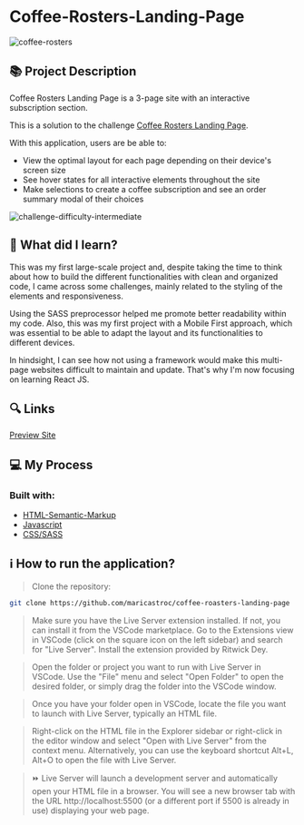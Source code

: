 # Coffee-Rosters-Landing-Page
![coffee-rosters](https://github.com/maricastroc/coffee-roasters-landing-page/assets/121824373/9931864a-8660-48ec-be64-650ed54bae86)


## 📚 Project Description
Coffee Rosters Landing Page is a 3-page site with an interactive subscription section.

This is a solution to the challenge [Coffee Rosters Landing Page](https://www.frontendmentor.io/challenges/coffeeroasters-subscription-site-5Fc26HVY6).

With this application, users are be able to:
- View the optimal layout for each page depending on their device's screen size
- See hover states for all interactive elements throughout the site
- Make selections to create a coffee subscription and see an order summary modal of their choices

![challenge-difficulty-intermediate](https://img.shields.io/badge/Difficulty-INTERMEDIATE-f1b604?style=for-the-badge&amp;logo=frontendmentor)

## 📌 What did I learn?

This was my first large-scale project and, despite taking the time to think about how to build the different functionalities with clean and organized code, I came across some challenges, mainly related to the styling of the elements and responsiveness.

Using the SASS preprocessor helped me promote better readability within my code. Also, this was my first project with a Mobile First approach, which was essential to be able to adapt the layout and its functionalities to different devices.

In hindsight, I can see how not using a framework would make this multi-page websites difficult to maintain and update. That's why I'm now focusing on learning React JS.

## 🔍 Links
[Preview Site](https://maricastroc-coffeeroasters-page.netlify.app/)

## 💻 My Process
### Built with:

- [HTML-Semantic-Markup](https://www.w3schools.com/html/html5_semantic_elements.asp)
- [Javascript](https://www.javascript.com/)
- [CSS/SASS](https://sass-lang.com/)

## ℹ️ How to run the application?

> Clone the repository:

```bash
git clone https://github.com/maricastroc/coffee-roasters-landing-page
```

> Make sure you have the Live Server extension installed. If not, you can install it from the VSCode marketplace. Go to the Extensions view in VSCode (click on the square icon on the left sidebar) and search for "Live Server". Install the extension provided by Ritwick Dey.

> Open the folder or project you want to run with Live Server in VSCode. Use the "File" menu and select "Open Folder" to open the desired folder, or simply drag the folder into the VSCode window.

> Once you have your folder open in VSCode, locate the file you want to launch with Live Server, typically an HTML file.

> Right-click on the HTML file in the Explorer sidebar or right-click in the editor window and select "Open with Live Server" from the context menu. Alternatively, you can use the keyboard shortcut Alt+L, Alt+O to open the file with Live Server.

> ⏩ Live Server will launch a development server and automatically open your HTML file in a browser. You will see a new browser tab with the URL http://localhost:5500 (or a different port if 5500 is already in use) displaying your web page.
